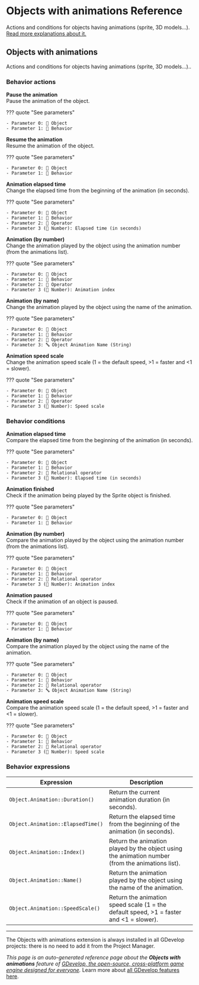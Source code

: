 # Objects with animations Reference

Actions and conditions for objects having animations (sprite, 3D models...). [Read more explanations about it.](/gdevelop5/objects)



## Objects with animations 

Actions and conditions for objects having animations (sprite, 3D models...).. 

### Behavior actions

**Pause the animation**  
Pause the animation of the object.

??? quote "See parameters"

    - Parameter 0: 👾 Object
    - Parameter 1: 🧩 Behavior

**Resume the animation**  
Resume the animation of the object.

??? quote "See parameters"

    - Parameter 0: 👾 Object
    - Parameter 1: 🧩 Behavior

**Animation elapsed time**  
Change the elapsed time from the beginning of the animation (in seconds).

??? quote "See parameters"

    - Parameter 0: 👾 Object
    - Parameter 1: 🧩 Behavior
    - Parameter 2: 🟰 Operator
    - Parameter 3 (🔢 Number): Elapsed time (in seconds)

**Animation (by number)**  
Change the animation played by the object using the animation number (from the animations list).

??? quote "See parameters"

    - Parameter 0: 👾 Object
    - Parameter 1: 🧩 Behavior
    - Parameter 2: 🟰 Operator
    - Parameter 3 (🔢 Number): Animation index

**Animation (by name)**  
Change the animation played by the object using the name of the animation.

??? quote "See parameters"

    - Parameter 0: 👾 Object
    - Parameter 1: 🧩 Behavior
    - Parameter 2: 🟰 Operator
    - Parameter 3: 🔤 Object Animation Name (String)

**Animation speed scale**  
Change the animation speed scale (1 = the default speed, >1 = faster and <1 = slower).

??? quote "See parameters"

    - Parameter 0: 👾 Object
    - Parameter 1: 🧩 Behavior
    - Parameter 2: 🟰 Operator
    - Parameter 3 (🔢 Number): Speed scale

### Behavior conditions

**Animation elapsed time**  
Compare the elapsed time from the beginning of the animation (in seconds).

??? quote "See parameters"

    - Parameter 0: 👾 Object
    - Parameter 1: 🧩 Behavior
    - Parameter 2: 🟰 Relational operator
    - Parameter 3 (🔢 Number): Elapsed time (in seconds)

**Animation finished**  
Check if the animation being played by the Sprite object is finished.

??? quote "See parameters"

    - Parameter 0: 👾 Object
    - Parameter 1: 🧩 Behavior

**Animation (by number)**  
Compare the animation played by the object using the animation number (from the animations list).

??? quote "See parameters"

    - Parameter 0: 👾 Object
    - Parameter 1: 🧩 Behavior
    - Parameter 2: 🟰 Relational operator
    - Parameter 3 (🔢 Number): Animation index

**Animation paused**  
Check if the animation of an object is paused.

??? quote "See parameters"

    - Parameter 0: 👾 Object
    - Parameter 1: 🧩 Behavior

**Animation (by name)**  
Compare the animation played by the object using the name of the animation.

??? quote "See parameters"

    - Parameter 0: 👾 Object
    - Parameter 1: 🧩 Behavior
    - Parameter 2: 🟰 Relational operator
    - Parameter 3: 🔤 Object Animation Name (String)

**Animation speed scale**  
Compare the animation speed scale (1 = the default speed, >1 = faster and <1 = slower).

??? quote "See parameters"

    - Parameter 0: 👾 Object
    - Parameter 1: 🧩 Behavior
    - Parameter 2: 🟰 Relational operator
    - Parameter 3 (🔢 Number): Speed scale

### Behavior expressions

| Expression | Description |  |
|-----|-----|-----|
| `Object.Animation::Duration()` | Return the current animation duration (in seconds). ||
| `Object.Animation::ElapsedTime()` | Return the elapsed time from the beginning of the animation (in seconds). ||
| `Object.Animation::Index()` | Return the animation played by the object using the animation number (from the animations list). ||
| `Object.Animation::Name()` | Return the animation played by the object using the name of the animation. ||
| `Object.Animation::SpeedScale()` | Return the animation speed scale (1 = the default speed, >1 = faster and <1 = slower). ||



---

The Objects with animations extension is always installed in all GDevelop projects: there is no need to add it from the Project Manager.

*This page is an auto-generated reference page about the **Objects with animations** feature of [GDevelop, the open-source, cross-platform game engine designed for everyone](https://gdevelop.io/).* Learn more about [all GDevelop features here](/gdevelop5/all-features).